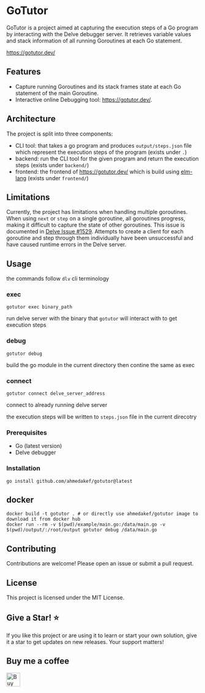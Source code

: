 # GoTutor

GoTutor is a project aimed at capturing the execution steps of a Go program by interacting with the Delve debugger server. It retrieves variable values and stack information of all running Goroutines at each Go statement.

https://gotutor.dev/

## Features

- Capture running Goroutines and its stack frames state at each Go statement of the main Goroutine.
- Interactive online Debugging tool: https://gotutor.dev/.

## Architecture
The project is split into three components:
- CLI tool: that takes a go program and produces `output/steps.json` file which represent the execution steps of the program (exists under `.`)
- backend: run the CLI tool for the given program and return the execution steps (exists under `backend/`)
- frontend: the frontend of https://gotutor.dev/ which is build using [elm-lang](https://elm-lang.org/) (exists under `frontend/`)

## Limitations
Currently, the project has limitations when handling multiple goroutines. When using `next` or `step` on a single goroutine, all goroutines progress, making it difficult to capture the state of other goroutines. This issue is documented in [Delve Issue #1529](https://github.com/go-delve/delve/issues/1529).
Attempts to create a client for each goroutine and step through them individually have been unsuccessful and have caused runtime errors in the Delve server.

## Usage
the commands follow `dlv` cli terminology

### exec
```
gotutor exec binary_path
```
run delve server with the binary that `gotutor` will interact with to get execution steps

### debug
```
gotutor debug
```
build the go module in the current directory then contine the same as exec

### connect
```
gotutor connect delve_server_address
```
connect to already running delve server

the execution steps will be written to `steps.json` file in the current direcotry

### Prerequisites

- Go (latest version)
- Delve debugger

### Installation

```
go install github.com/ahmedakef/gotutor@latest
```

## docker

```
docker build -t gotutor . # or directly use ahmedakef/gotutor image to download it from docker hub
docker run --rm -v $(pwd)/example/main.go:/data/main.go -v $(pwd)/output/:/root/output gotutor debug /data/main.go
```

## Contributing

Contributions are welcome! Please open an issue or submit a pull request.

## License

This project is licensed under the MIT License.


## Give a Star! ⭐

If you like this project or are using it to learn or start your own solution, give it a star to get updates on new releases. Your support matters!

## Buy me a coffee

<a href='https://ko-fi.com/M4M319RW5Y' target='_blank'><img height='36' style='border:0px;height:36px;' src='https://storage.ko-fi.com/cdn/kofi6.png?v=6' border='0' alt='Buy Me a Coffee at ko-fi.com' /></a>
